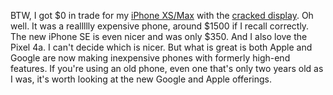 BTW, I got $0 in trade for my <a href="http://scripting.com/2020/08/09.html#a211924">iPhone XS/Max</a> with the <a href="http://scripting.com/2020/08/09.html#a211924">cracked display</a>. Oh well. It was a reallllly expensive phone, around $1500 if I recall correctly. The new iPhone SE is even nicer and was only $350. And I also love the Pixel 4a. I can't decide which is nicer. But what is great is both Apple and Google are now making inexpensive phones with formerly high-end features. If you're using an old phone, even one that's only two years old as I was, it's worth looking at the new Google and Apple offerings. 
